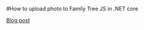 
#How to upload photo to Family Tree JS in .NET core

[Blog post](https://blog.balkan.app/how-to-upload-a-photo-to-family-tree-js-in-.net-core)
